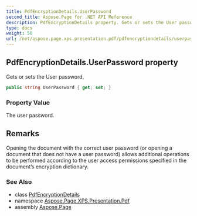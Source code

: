 ```yaml
---
title: PdfEncryptionDetails.UserPassword
second_title: Aspose.Page for .NET API Reference
description: PdfEncryptionDetails property. Gets or sets the User password
type: docs
weight: 50
url: /net/aspose.page.xps.presentation.pdf/pdfencryptiondetails/userpassword/
---
```

## PdfEncryptionDetails.UserPassword property

Gets or sets the User password.

```csharp
public string UserPassword { get; set; }
```

### Property Value

The user password.

## Remarks

Opening the document with the correct user password (or opening a document that does not have a user password) allows additional operations to be performed according to the user access permissions specified in the document’s encryption dictionary.

### See Also

* class [PdfEncryptionDetails](../)
* namespace [Aspose.Page.XPS.Presentation.Pdf](../../pdfencryptiondetails/)
* assembly [Aspose.Page](../../../)


